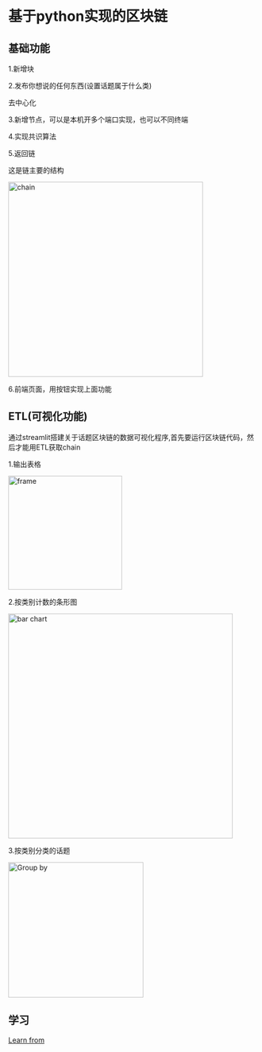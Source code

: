 # 基于python实现的区块链
## 基础功能
1.新增块

2.发布你想说的任何东西(设置话题属于什么类)

去中心化

3.新增节点，可以是本机开多个端口实现，也可以不同终端

4.实现共识算法

5.返回链

这是链主要的结构

<img width="392" alt="chain" src="https://github.com/Jeff1933/Daily_News_IN_WEB3/assets/130274608/d1f492bb-b56f-4c3f-abe1-a979bad5d5ad">

6.前端页面，用按钮实现上面功能

## ETL(可视化功能)
通过streamlit搭建关于话题区块链的数据可视化程序,首先要运行区块链代码，然后才能用ETL获取chain

1.输出表格

<img width="229" alt="frame" src="https://github.com/Jeff1933/Daily_News_IN_WEB3/assets/130274608/e725ada7-d30d-49c1-b376-fe42e9cbe7a0">

2.按类别计数的条形图

<img width="452" alt="bar chart" src="https://github.com/Jeff1933/Daily_News_IN_WEB3/assets/130274608/4ed640e6-e297-4c03-b4db-e8dd80718007">


3.按类别分类的话题

<img width="272" alt="Group by" src="https://github.com/Jeff1933/Daily_News_IN_WEB3/assets/130274608/341e3531-060d-4925-b0c6-e026029a2edc">

## 学习
[Learn from](https://hackernoon.com/learn-blockchains-by-building-one-117428612f46)
